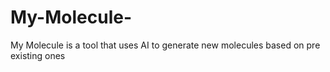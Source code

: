 # My-Molecule-
My Molecule is a tool that uses AI to generate new molecules based on pre existing ones 
